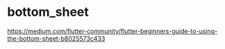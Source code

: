 # bottom_sheet

https://medium.com/flutter-community/flutter-beginners-guide-to-using-the-bottom-sheet-b8025573c433